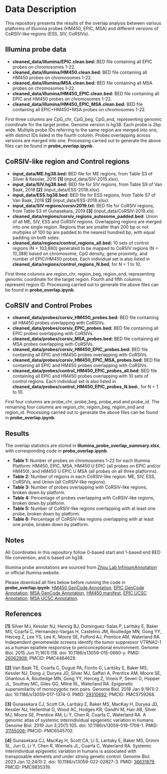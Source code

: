 
# Data Description
This repository presents the results of the overlap analysis between various platforms of Illumina probes (HM450, EPIC, MSA) and different versions of CoRSIV-like regions (ESS, SIV, CoRSIVs). 

## Illumina probe data
- **cleaned_data/illumina/EPIC.clean.bed:** BED file containing all EPIC probes on chromosomes 1-22.
- **cleaned_data/illumina/HM450.clean.bed:** BED file containing all HM450 probes on chromosomes 1-22.
- **cleaned_data/illumina/MSA.clean.bed:** BED file containing all MSA probes on chromosomes 1-22.
- **cleaned_data/illumina/HM450_EPIC.clean.bed:** BED file containing all EPIC and HM450 probes on chromosomes 1-22.
- **cleaned_data/illumina/HM450_EPIC_MSA.clean.bed:** BED file containing all EPIC+HM450+MSA probes on chromosomes 1-22. 

First three columns are CpG_chr, CpG_beg, CpG_end, representing genomic coordinate for the target probe. Genome version is hg38. Each probe is 2bp wide. Multiple probe IDs referring to the same region are merged into one, with distinct IDs listed in the fourth column. Probes overlapping across versions are merged into one. Processing carried out to generate the above files can be found in **probe_overlap.ipynb**.


## CoRSIV-like region and Control regions
- **input_data/ME.hg38.bed:** BED file for ME regions, from Table S3 of Silver & Kessler, 2015 **[1]** (input_data/SIV-2015.xlsx).
- **input_data/SIV.hg38.bed:** BED file for SIV regions, from Table S9 of Van Baak, 2018 **[2]** (input_data/ESS-2018.xlsx).
- **input_data/ESS.hg38.bed:** BED file for ESS regions, from Table S7 of Van Baak, 2018 **[2]** (input_data/ESS-2018.xlsx).
- **input_data/SIV regions/corsiv2019.txt:** BED file for CoRSIV regions, from Table S3 of Gunasekara, 2019 **[3]** (input_data/CoRSIV-2019.xls).
- **cleaned_data/regions/corsiv_regions_autosome_padded.bed:** Union of all ME, SIV, ESS and CoRSIV regions. Overlapping regions are merged into one single region. Regions that are smaller than 200 bp or not multiples of 100 bp are padded to the nearest hundred bp, with equal padding on both sides.
- **cleaned_data/regions/control_regions_all.bed:** 10 sets of control regions (N = 103,880) generated to be mapped to CoRSIV regions (N = 10,388) based on chromosome, CpG density, gene proximity, and number of EPIC/HM450 probes. Each individual set is also listed in **cleaned_data/regions/control_regions_N.bed**, for N = 1 to 10.

First three columns are region_chr, region_beg, region_end, representing genomic coordinate for the target region. Fourth and fifth columns represent region ID. Processing carried out to generate the above files can be found in **probe_overlap.ipynb**.

## CoRSIV and Control Probes
- **cleaned_data/probes/corsiv_HM450_probes.bed:** BED file containing all HM450 probes overlapping with CoRSIVs.
- **cleaned_data/probes/corsiv_EPIC_probes.bed:** BED file containing all EPIC probes overlapping with CoRSIVs.
- **cleaned_data/probes/corsiv_MSA_probes.bed:** BED file containing all MSA probes overlapping with CoRSIVs.
- **cleaned_data/probes/corsiv_HM450_EPIC_probes.bed:** BED file containing all EPIC and HM450 probes overlapping with CoRSIVs.
- **cleaned_data/probes/corsiv_HM450_EPIC_MSA_probes.bed:** BED file containing all EPIC and HM450 probes overlapping with CoRSIVs.
- **cleaned_data/probes/control_HM450_EPIC_probes_all.bed:** BED file containing all EPIC and HM450 probes overlapping with 10 sets of control regions. Each individual set is also listed in **cleaned_data/probes/control_HM450_EPIC_probes_N.bed:**, for N = 1 to 10.

First four columns are probe_chr, probe_beg, probe_end and probe_id. The remaining four columns are region_chr, region_beg, region_end and region_id. Processing carried out to generate the above files can be found in **probe_overlap.ipynb**.


## Results
The overlap statistics are stored in **illumina_probe_overlap_summary.xlsx**, with corresponding code in **probe_overlap.ipynb**.
- **Table 1:** Number of probes on chromosomes 1-22 for each Illumina Platform: HM450, EPIC, MSA, HM450 U EPIC (all probes on EPIC and/or HM450), and HM450 U EPIC U MSA (all probes on all three platforms).
- **Table 2:** Number of regions in each CoRSIV-like region: ME, SIV, ESS, CoRSIVs, and Union (all CoRSIV-like regions).
- **Table 3:** Number of probes overlapping with CoRSIV-like regions, broken down by platform.
- **Table 4:** Percentage of probes overlapping with CoRSIV-like regions, broken down by platform.
- **Table 5:** Number of CoRSIV-like regions overlapping with at least one probe, broken down by platform.
- **Table 6:** Percentage of CoRSIV-like regions overlapping with at least one probe, broken down by platform.
  
## Notes

All Coordinates in this repository follow 0-based start and 1-based end BED file convention, and is based on hg38.

Illumina probe annotations are sourced from [Zhou Lab InfiniumAnnotation](https://zwdzwd.github.io/InfiniumAnnotation) or official Illumina website.

Please download all files below before running the code in **probe_overlap.ipynb**: [HM450 GenCode Annotation](https://github.com/zhou-lab/InfiniumAnnotationV1/raw/main/Anno/HM450/HM450.hg38.manifest.gencode.v36.tsv.gz), [EPIC GenCode Annotation](https://github.com/zhou-lab/InfiniumAnnotationV1/raw/main/Anno/EPIC/EPIC.hg38.manifest.gencode.v36.tsv.gz), [MSA GenCode Annotation](https://github.com/zhou-lab/InfiniumAnnotationV1/raw/main/Anno/MSA/MSA.hg38.manifest.gencode.v41.tsv.gz), [HM450 manifest](https://webdata.illumina.com/downloads/productfiles/humanmethylation450/humanmethylation450_15017482_v1-2.csv), [EPIC UCSC Annotation](https://webdata.illumina.com/downloads/productfiles/methylationEPIC/infinium-methylationepic-v-1-0-b5-manifest-file-csv.zip), [MSA UCSC Annotation](https://support.illumina.com/content/dam/illumina-support/documents/downloads/productfiles/infiniummethylationscreening/MSA-48v1-0_20102838_A1.csv).

## References
**[1]** Silver MJ, Kessler NJ, Hennig BJ, Dominguez-Salas P, Laritsky E, Baker MS, Coarfa C, Hernandez-Vargas H, Castelino JM, Routledge MN, Gong YY, Herceg Z, Lee YS, Lee K, Moore SE, Fulford AJ, Prentice AM, Waterland RA. Independent genomewide screens identify the tumor suppressor VTRNA2-1 as a human epiallele responsive to periconceptional environment. Genome Biol. 2015 Jun 11;16(1):118. doi: 10.1186/s13059-015-0660-y. PMID: [26062908](https://pubmed.ncbi.nlm.nih.gov/26062908/); PMCID: PMC4464629.

**[2]** Van Baak TE, Coarfa C, Dugué PA, Fiorito G, Laritsky E, Baker MS, Kessler NJ, Dong J, Duryea JD, Silver MJ, Saffari A, Prentice AM, Moore SE, Ghantous A, Routledge MN, Gong YY, Herceg Z, Vineis P, Severi G, Hopper JL, Southey MC, Giles GG, Milne RL, Waterland RA. Epigenetic supersimilarity of monozygotic twin pairs. Genome Biol. 2018 Jan 9;19(1):2. doi: 10.1186/s13059-017-1374-0. PMID: [29310692](https://pubmed.ncbi.nlm.nih.gov/29310692/); PMCID: PMC5759268.

**[3]** Gunasekara CJ, Scott CA, Laritsky E, Baker MS, MacKay H, Duryea JD, Kessler NJ, Hellenthal G, Wood AC, Hodges KR, Gandhi M, Hair AB, Silver MJ, Moore SE, Prentice AM, Li Y, Chen R, Coarfa C, Waterland RA. A genomic atlas of systemic interindividual epigenetic variation in humans. Genome Biol. 2019 Jun 3;20(1):105. doi: 10.1186/s13059-019-1708-1. PMID: [31155008](https://pubmed.ncbi.nlm.nih.gov/31155008/); PMCID: PMC6545702.

**[4]** Gunasekara CJ, MacKay H, Scott CA, Li S, Laritsky E, Baker MS, Grimm SL, Jun G, Li Y, Chen R, Wiemels JL, Coarfa C, Waterland RA. Systemic interindividual epigenetic variation in humans is associated with transposable elements and under strong genetic control. Genome Biol. 2023 Jan 12;24(1):2. doi: 10.1186/s13059-022-02827-3. PMID: [36631879](https://pubmed.ncbi.nlm.nih.gov/36631879/); PMCID: PMC9835319.
